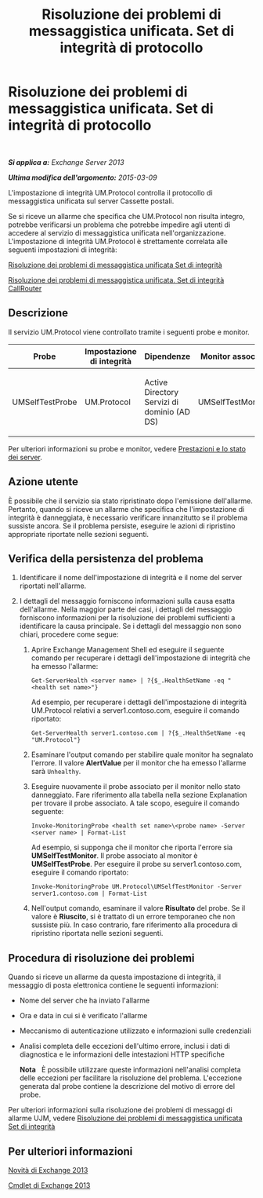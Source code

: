 ﻿---
title: Risoluzione dei problemi di messaggistica unificata. Set di integrità di protocollo
TOCTitle: Risoluzione dei problemi di messaggistica unificata. Set di integrità di protocollo
ms:assetid: 8dd9a16f-77a1-4a8d-aea4-5e96ab922dd4
ms:mtpsurl: https://technet.microsoft.com/it-it/library/ms.exch.scom.um.protocol(v=EXCHG.150)
ms:contentKeyID: 53275537
ms.date: 03/07/2017
mtps_version: v=EXCHG.150
ms.translationtype: MT
---

# Risoluzione dei problemi di messaggistica unificata. Set di integrità di protocollo

 

_**Si applica a:** Exchange Server 2013_

_**Ultima modifica dell'argomento:** 2015-03-09_

L'impostazione di integrità UM.Protocol controlla il protocollo di messaggistica unificata sul server Cassette postali.

Se si riceve un allarme che specifica che UM.Protocol non risulta integro, potrebbe verificarsi un problema che potrebbe impedire agli utenti di accedere al servizio di messaggistica unificata nell'organizzazione. L'impostazione di integrità UM.Protocol è strettamente correlata alle seguenti impostazioni di integrità:

[Risoluzione dei problemi di messaggistica unificata Set di integrità](troubleshooting-um-health-set.md)

[Risoluzione dei problemi di messaggistica unificata. Set di integrità CallRouter](troubleshooting-um-callrouter-health-set.md)

## Descrizione

Il servizio UM.Protocol viene controllato tramite i seguenti probe e monitor.


<table>
<colgroup>
<col style="width: 25%" />
<col style="width: 25%" />
<col style="width: 25%" />
<col style="width: 25%" />
</colgroup>
<thead>
<tr class="header">
<th>Probe</th>
<th>Impostazione di integrità</th>
<th>Dipendenze</th>
<th>Monitor associati</th>
</tr>
</thead>
<tbody>
<tr class="odd">
<td><p>UMSelfTestProbe</p></td>
<td><p>UM.Protocol</p></td>
<td><p>Active Directory Servizi di dominio (AD DS)</p></td>
<td><p>UMSelfTestMonitor</p></td>
</tr>
</tbody>
</table>


Per ulteriori informazioni su probe e monitor, vedere [Prestazioni e lo stato dei server](https://technet.microsoft.com/it-it/library/jj150551\(v=exchg.150\)).

## Azione utente

È possibile che il servizio sia stato ripristinato dopo l'emissione dell'allarme. Pertanto, quando si riceve un allarme che specifica che l'impostazione di integrità è danneggiata, è necessario verificare innanzitutto se il problema sussiste ancora. Se il problema persiste, eseguire le azioni di ripristino appropriate riportate nelle sezioni seguenti.

## Verifica della persistenza del problema

1.  Identificare il nome dell'impostazione di integrità e il nome del server riportati nell'allarme.

2.  I dettagli del messaggio forniscono informazioni sulla causa esatta dell'allarme. Nella maggior parte dei casi, i dettagli del messaggio forniscono informazioni per la risoluzione dei problemi sufficienti a identificare la causa principale. Se i dettagli del messaggio non sono chiari, procedere come segue:
    
    1.  Aprire Exchange Management Shell ed eseguire il seguente comando per recuperare i dettagli dell'impostazione di integrità che ha emesso l'allarme:
        
            Get-ServerHealth <server name> | ?{$_.HealthSetName -eq "<health set name>"}
        
        Ad esempio, per recuperare i dettagli dell'impostazione di integrità UM.Protocol relativi a server1.contoso.com, eseguire il comando riportato:
        
            Get-ServerHealth server1.contoso.com | ?{$_.HealthSetName -eq "UM.Protocol"}
    
    2.  Esaminare l'output comando per stabilire quale monitor ha segnalato l'errore. Il valore **AlertValue** per il monitor che ha emesso l'allarme sarà `Unhealthy`.
    
    3.  Eseguire nuovamente il probe associato per il monitor nello stato danneggiato. Fare riferimento alla tabella nella sezione Explanation per trovare il probe associato. A tale scopo, eseguire il comando seguente:
        
            Invoke-MonitoringProbe <health set name>\<probe name> -Server <server name> | Format-List
        
        Ad esempio, si supponga che il monitor che riporta l'errore sia **UMSelfTestMonitor**. Il probe associato al monitor è **UMSelfTestProbe**. Per eseguire il probe su server1.contoso.com, eseguire il comando riportato:
        
            Invoke-MonitoringProbe UM.Protocol\UMSelfTestMonitor -Server server1.contoso.com | Format-List
    
    4.  Nell'output comando, esaminare il valore **Risultato** del probe. Se il valore è **Riuscito**, si è trattato di un errore temporaneo che non sussiste più. In caso contrario, fare riferimento alla procedura di ripristino riportata nelle sezioni seguenti.

## Procedura di risoluzione dei problemi

Quando si riceve un allarme da questa impostazione di integrità, il messaggio di posta elettronica contiene le seguenti informazioni:

  - Nome del server che ha inviato l'allarme

  - Ora e data in cui si è verificato l'allarme

  - Meccanismo di autenticazione utilizzato e informazioni sulle credenziali

  - Analisi completa delle eccezioni dell'ultimo errore, inclusi i dati di diagnostica e le informazioni delle intestazioni HTTP specifiche
    
    **Nota**   È possibile utilizzare queste informazioni nell'analisi completa delle eccezioni per facilitare la risoluzione del problema. L'eccezione generata dal probe contiene la descrizione del motivo di errore del probe.

Per ulteriori informazioni sulla risoluzione dei problemi di messaggi di allarme UJM, vedere [Risoluzione dei problemi di messaggistica unificata Set di integrità](troubleshooting-um-health-set.md)

## Per ulteriori informazioni

[Novità di Exchange 2013](https://technet.microsoft.com/it-it/library/jj150540\(v=exchg.150\))

[Cmdlet di Exchange 2013](https://technet.microsoft.com/it-it/library/bb124413\(v=exchg.150\))

